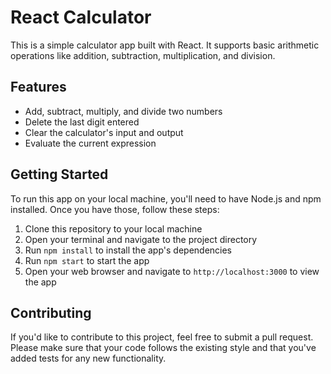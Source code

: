 # React Calculator

This is a simple calculator app built with React. It supports basic arithmetic operations like addition, subtraction, multiplication, and division.

## Features

-   Add, subtract, multiply, and divide two numbers
-   Delete the last digit entered
-   Clear the calculator's input and output
-   Evaluate the current expression

## Getting Started

To run this app on your local machine, you'll need to have Node.js and npm installed. Once you have those, follow these steps:

1. Clone this repository to your local machine
2. Open your terminal and navigate to the project directory
3. Run `npm install` to install the app's dependencies
4. Run `npm start` to start the app
5. Open your web browser and navigate to `http://localhost:3000` to view the app

## Contributing

If you'd like to contribute to this project, feel free to submit a pull request. Please make sure that your code follows the existing style and that you've added tests for any new functionality.
